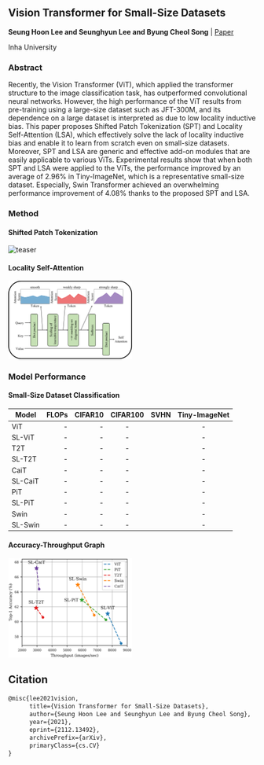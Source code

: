 ## Vision Transformer for Small-Size Datasets

**Seung Hoon Lee and Seunghyun Lee and Byung Cheol Song** | [Paper](https://arxiv.org/abs/2112.13492)

Inha University

### Abstract
Recently, the Vision Transformer (ViT), which applied the transformer structure to the image classification task, has outperformed convolutional neural networks. However, the high performance of the ViT results from pre-training using a large-size dataset such as JFT-300M, and its dependence on a large dataset is interpreted as due to low locality inductive bias. This paper proposes Shifted Patch Tokenization (SPT) and Locality Self-Attention (LSA), which effectively solve the lack of locality inductive bias and enable it to learn from scratch even on small-size datasets. Moreover, SPT and LSA are generic and effective add-on modules that are easily applicable to various ViTs. Experimental results show that when both SPT and LSA were applied to the ViTs, the performance improved by an average of 2.96% in Tiny-ImageNet, which is a representative small-size dataset. Especially, Swin Transformer achieved an overwhelming performance improvement of 4.08% thanks to the proposed SPT and LSA.

### Method
#### Shifted Patch Tokenization

<!-- <div align="center"> -->
  <img src="SPT.png" width="50%" title="" alt="teaser">
<!-- </div> -->

#### Locality Self-Attention

<!-- <div align="center"> -->
  </img><img src="LSA.png" width="50%" title="" alt="teaser"></img>
<!--   </div> -->

### Model Performance
#### Small-Size Dataset Classification
| Model      | FLOPs | CIFAR10 | CIFAR100 | SVHN |Tiny-ImageNet |
|-----------|---------:|--------:|:-----------------:|:-----------------:|:-----------------:|
|ViT |  -    | -   | -|| -|| -|
|SL-ViT |  -    | -   | -|| -|| -|
|T2T |  -    | -   | -|| -|| -|
|SL-T2T |  -    | -   | -|| -|| -|
|CaiT |  -    | -   | -|| -|| -|
|SL-CaiT |  -    | -   | -|| -|| -|
|PiT |  -    | -   | -|| -|| -|
|SL-PiT |  -    | -   | -|| -|| -|
|Swin |  -    | -   | -|| -|| -|
|SL-Swin |  -    | -   | -|| -|| -|

#### Accuracy-Throughput Graph

<!-- <div align="center"> -->
  <img src="main.png" width="50%" title="" alt="teaser"></img>
<!-- </div> -->

## Citation

```
@misc{lee2021vision,
      title={Vision Transformer for Small-Size Datasets}, 
      author={Seung Hoon Lee and Seunghyun Lee and Byung Cheol Song},
      year={2021},
      eprint={2112.13492},
      archivePrefix={arXiv},
      primaryClass={cs.CV}
}
```
